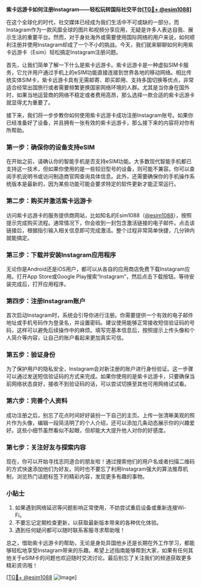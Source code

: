 **紫卡远游卡如何注册Instagram——轻松玩转国际社交平台[[TG💪+ @esim1088](https://t.me/s/esim1088)]**

在这个全球化的时代，社交媒体已经成为我们生活中不可或缺的一部分。而Instagram作为一款风靡全球的图片和视频分享应用，无疑是许多人表达自我、展示生活的重要平台。然而，对于身处海外或需要使用国际网络的用户来说，如何顺利注册并使用Instagram却成了一个不小的挑战。今天，我们就来聊聊如何利用紫卡远游卡（Esim）轻松搞定Instagram注册问题。

首先，让我们简单了解一下什么是紫卡远游卡。紫卡远游卡是一种虚拟SIM卡服务，它允许用户通过手机上的eSIM功能直接连接到世界各地的移动网络。相比传统实体SIM卡，紫卡远游卡具有无需邮寄、即买即用、支持多国切换等优点，非常适合经常出国旅行或者需要频繁更换国家网络环境的人群。尤其是当你身在国外时，如果当地运营商的网络不稳定或者费用高昂，那么选择一款合适的紫卡远游卡就显得尤为重要了。

接下来，我们将一步步教你如何使用紫卡远游卡成功注册Instagram账号。如果你已经准备好了设备，并且拥有一张有效的紫卡远游卡，那么接下来的内容将对你有所帮助。

### 第一步：确保你的设备支持eSIM

在开始之前，请确认你的智能手机是否支持eSIM功能。大多数现代智能手机都已支持这一技术，但如果你使用的是一些较旧型号的设备，则可能不兼容。你可以查阅手机说明书或访问制造商官网查询具体信息。此外，还需要确保你的手机操作系统版本是最新的，因为某些功能可能会要求特定的软件更新才能正常运行。

### 第二步：购买并激活紫卡远游卡

访问紫卡远游卡的服务提供商网站，比如知名的Esim1088（[@esim1088](https://t.me/s/esim1088)），按照提示完成购买流程。通常情况下，你会收到一封包含激活链接的电子邮件。点击该链接后，根据指引输入相关信息即可完成激活。整个过程非常简单快捷，几分钟内就能搞定。

### 第三步：下载并安装Instagram应用程序

无论你是Android还是iOS用户，都可以从各自的应用商店免费下载Instagram应用。打开App Store或Google Play搜索“Instagram”，然后点击下载按钮。等待安装完成后，打开应用程序。

### 第四步：注册Instagram账户

首次启动Instagram时，系统会引导你进行注册。你需要提供一个有效的电子邮件地址或手机号码作为登录名，并设置密码。建议使用能够正常接收短信验证码的号码，这样可以避免后续操作中的麻烦。填写完基本信息后，按照提示上传头像和个人简介等内容，让自己的账户看起来更加真实可信。

### 第五步：验证身份

为了保护用户的隐私安全，Instagram会对新注册的账户进行身份验证。这一步骤可以通过发送短信验证码的方式来完成。如果你使用的是紫卡远游卡，只要确保当前网络状态良好，接收不到验证码的话，可以尝试切换至其他可用网络试试看。

### 第六步：完善个人资料

成功注册之后，别忘了花点时间好好装扮一下自己的主页。上传一张清晰美观的照片作为头像，编辑一段简洁明了的个人介绍，还可以添加几条动态展示你的兴趣爱好。这些小细节虽然看似不起眼，但却能大大提升他人对你的好感度。

### 第七步：关注好友与探索内容

现在，你可以开始寻找志同道合的朋友啦！通过搜索他们的用户名或者扫描二维码的方式快速添加他们为好友。同时也不要忘了利用Instagram强大的算法推荐机制，浏览热门话题标签下的精彩内容，发现更多有趣的事物。

### 小贴士

1. 如果遇到网络延迟等问题影响正常使用，不妨尝试重启设备或重新连接Wi-Fi。
2. 不要忘记定期检查更新，以获取最新版本带来的各种优化体验。
3. 遇到任何疑问都可以随时联系客服寻求帮助哦！

总之，借助紫卡远游卡的帮助，无论是身处异国他乡还是长期在外工作学习，都能够轻松地享受Instagram带来的乐趣。希望上述指南能够帮到大家，如果有任何其他关于eSIM卡的问题也欢迎随时交流讨论。最后别忘了关注我们的频道获取更多精彩资讯哦！

[[TG💪+ @esim1088](https://t.me/s/esim1088) ![Image](https://i.postimg.cc/4NQfJmqS/Snipaste-2025-05-13-00-14-12.png)]